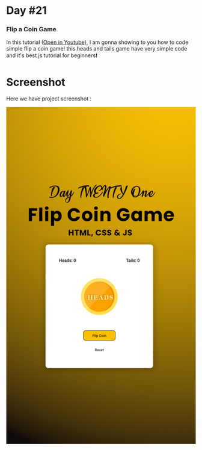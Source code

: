 # Day #21

### Flip a Coin Game
In this tutorial ([Open in Youtube](https://youtu.be/ZqqU15oj-ZU)),  I am gonna showing to you how to code simple flip a coin game! this heads and tails game have very simple code and it's best js tutorial for beginners❗️

# Screenshot
Here we have project screenshot :

![screenshot](21-ScreenShot.png)
